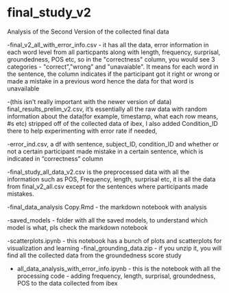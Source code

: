 # final_study_v2
 Analysis of the Second Version of the collected final data

-final_v2_all_with_error_info.csv - it has all the data, error information in each word level from all particpants along with length, frequency, surprisal, groundedness, POS etc, so in the "correctness" column, you would see 3 categories - "correct","wrong" and "unavaiable". It means for each word in the sentence, the column indicates if the participant got it right or wrong or made a mistake in a previous word hence the data for that word is unavailable 

-(this isn't really important with the newer version of data) final_results_prelim_v2.csv, it’s essentially all the raw data with random information about the data(for example, timestamp, what each row means, #s etc) stripped off of the collected data of ibex, I also added Condition_ID there to help experimenting with error rate if needed, 

-error_ind.csv, a df with sentence, subject_ID, condition_ID and whether or not a certain participant made mistake in a certain sentence, which is indicated in “correctness” column

-final_study_all_data_v2.csv is the preprocessed data with all the information such as POS, Frequency, length, surprisal etc, it is all the data from final_v2_all.csv except for the sentences where participants made mistakes.

-final_data_analysis Copy.Rmd - the markdown notebook with analysis

-saved_models - folder with all the saved models, to understand which model is what, pls check the markdown notebook

-scatterplots.ipynb - this notebook has a bunch of plots and scatterplots for visualization and learning 
-final_grounding_data.zip - if you unzip it, you will find all the collected data from the groundedness score study

- all_data_analysis_with_error_info.ipynb - this is the notebook with all the processing code - adding frequency, length, surprisal, groundedness, POS to the data collected from ibex


